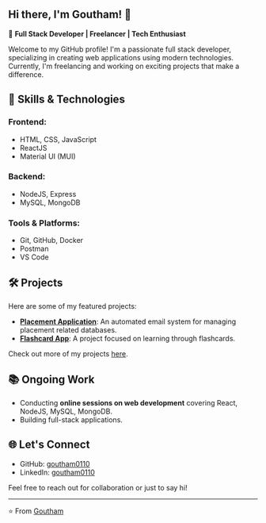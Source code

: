 ## Hi there, I'm Goutham! 👋

<!--
**Goutham0110/goutham0110** is a ✨ _special_ ✨ repository because its `README.md` (this file) appears on your GitHub profile.

Here are some ideas to get you started:

- 🔭 I’m currently working on ...
- 🌱 I’m currently learning ...
- 👯 I’m looking to collaborate on ...
- 🤔 I’m looking for help with ...
- 💬 Ask me about ...
- 📫 How to reach me: ...
- 😄 Pronouns: ...
- ⚡ Fun fact: ...
-->

🚀 **Full Stack Developer | Freelancer | Tech Enthusiast**

Welcome to my GitHub profile! I'm a passionate full stack developer, specializing in creating web applications using modern technologies. Currently, I'm freelancing and working on exciting projects that make a difference.

## 🚀 Skills & Technologies

### Frontend:
- HTML, CSS, JavaScript
- ReactJS
- Material UI (MUI)

### Backend:
- NodeJS, Express
- MySQL, MongoDB

### Tools & Platforms:
- Git, GitHub, Docker
- Postman
- VS Code

## 🛠 Projects

Here are some of my featured projects:
- **[Placement Application](https://github.com/goutham0110/placement-app)**: An automated email system for managing placement related databases.
- **[Flashcard App](https://github.com/goutham0110/flashcard-app)**: A project focused on learning through flashcards.

Check out more of my projects [here](https://github.com/goutham0110?tab=repositories).

## 📚 Ongoing Work

- Conducting **online sessions on web development** covering React, NodeJS, MySQL, MongoDB.
- Building full-stack applications.

## 🌐 Let's Connect

- GitHub: [goutham0110](https://github.com/goutham0110)
- LinkedIn: [goutham0110](https://www.linkedin.com/in/goutham0110)

Feel free to reach out for collaboration or just to say hi!

---

⭐️ From [Goutham](https://github.com/goutham0110)

